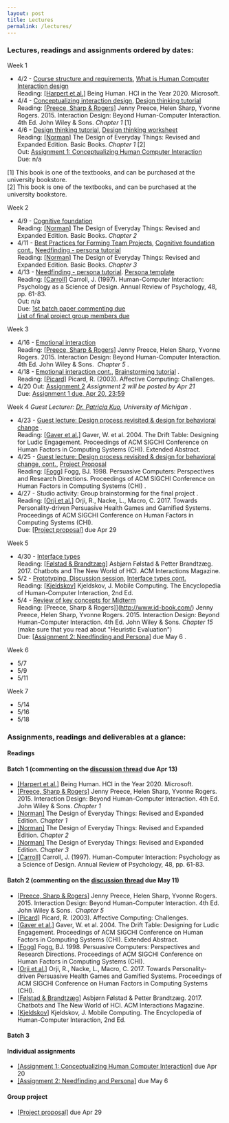 ```yaml
---
layout: post
title: Lectures
permalink: /lectures/
---
```


### Lectures, readings and assignments ordered by dates:
Week 1  
- 4/2 - [Course structure and requirements](https://www.dropbox.com/s/pay332s9uvy72gp/ECS189H_IntroHCI_week1_overview.pdf?dl=1), [What is Human Computer Interaction design](https://www.dropbox.com/s/e7oqpi1stguc9tb/ECS189H_IntroHCI_week1_what.pdf?dl=1)  
Reading:  [[Harpert et al.]](https://hxd.research.microsoft.com/work/being-human-human-computer-interaction-in-the-year-2020.php) Being Human. HCI in the Year 2020. Microsoft.
- 4/4 - [Conceptualizing interaction design](https://www.dropbox.com/s/vyca221s2rutj8y/IntroHCI_week1_conceptualizing_interactions.pdf?dl=1), [Design thinking tutorial](https://www.dropbox.com/s/wj28q4420lqa3go/Tutorial_DT_process.pdf?dl=1)  
Reading: [[Preece, Sharp & Rogers]](http://www.id-book.com/) Jenny Preece, Helen Sharp, Yvonne Rogers. 2015. Interaction Design: Beyond Human-Computer Interaction. 4th Ed. John Wiley & Sons.  *Chapter 1* [1]
- 4/6 - [Design thinking tutorial](https://www.dropbox.com/s/wj28q4420lqa3go/Tutorial_DT_process.pdf?dl=1), [Design thinking worksheet](https://dschool.stanford.edu/s/Participant-Worksheet.pdf)  
Reading: [[Norman]](https://www.basicbooks.com/titles/don-norman/the-design-of-everyday-things/9780465050659/) The Design of Everyday Things: Revised and Expanded Edition. Basic Books. *Chapter 1* [2]  
Out: [Assignment 1: Conceptualizing Human Computer Interaction](https://canvas.ucdavis.edu/courses/225630/assignments/180502)  
Due: n/a

[1] This book is one of the textbooks, and can be purchased at the university bookstore.  
[2] This book is one of the textbooks, and can be purchased at the university bookstore.

Week 2
- 4/9 - [Cognitive foundation](https://canvas.ucdavis.edu/files/3250608/download?download_frd=1)  
Reading: [[Norman]](https://www.basicbooks.com/titles/don-norman/the-design-of-everyday-things/9780465050659/) The Design of Everyday Things: Revised and Expanded Edition. Basic Books. *Chapter 2*  
- 4/11 - [Best Practices for Forming Team Projects](https://canvas.ucdavis.edu/files/3265634/download?download_frd=1), [Cognitive foundation cont.](https://canvas.ucdavis.edu/files/3250608/download?download_frd=1), [Needfinding - persona tutorial](https://canvas.ucdavis.edu/files/3266125/download?download_frd=1)  
Reading: [[Norman]](https://www.basicbooks.com/titles/don-norman/the-design-of-everyday-things/9780465050659/) The Design of Everyday Things: Revised and Expanded Edition. Basic Books. *Chapter 3* 
- 4/13 - [Needfinding - persona tutorial](https://canvas.ucdavis.edu/files/3266125/download?download_frd=1). [Persona template](https://asinthecity.com/2011/05/13/explaining-personas-used-in-ux-design-%E2%80%93-part-2/)  
Reading: [[Carroll]](https://canvas.ucdavis.edu/files/3250636/download?download_frd=1) Carroll, J. (1997). Human-Computer Interaction: Psychology as a Science of Design. Annual Review of Psychology, 48, pp. 61-83.  
Out: n/a  
Due: [1st batch paper commenting due](https://canvas.ucdavis.edu/courses/225630/discussion_topics/159793)  
[List of final project group members due]()

Week 3
- 4/16 - [Emotional interaction](https://canvas.ucdavis.edu/files/3304737/download?download_frd=1)  
Reading: [[Preece, Sharp & Rogers]](http://www.id-book.com/) Jenny Preece, Helen Sharp, Yvonne Rogers. 2015. Interaction Design: Beyond Human-Computer Interaction. 4th Ed. John Wiley & Sons.  *Chapter 5* . 
- 4/18 - [Emotional interaction cont.](https://canvas.ucdavis.edu/files/3304737/download?download_frd=1), [Brainstorming tutorial](https://canvas.ucdavis.edu/courses/225630/files?preview=3341670) .   
Reading: [[Picard]](https://affect.media.mit.edu/pdfs/03.picard.pdf) Picard, R. (2003). Affective Computing: Challenges.  
- 4/20
Out: [Assignment 2](https://canvas.ucdavis.edu/courses/225630/assignments/193960) *Assignment 2 will be posted by Apr 21*  
Due: [Assignment 1 due, Apr 20, 23:59](https://canvas.ucdavis.edu/courses/225630/assignments/180502)  

Week 4 *Guest Lecturer: [Dr. Patricia Kuo](http://tidal.northwestern.edu/people/pei-yi-kuo/), University of Michigan* . 
- 4/23 - [Guest lecture: Design process revisited & design for behavioral change](https://canvas.ucdavis.edu/courses/225630/files?preview=3414260) .  
Reading: [[Gaver et al.]](https://canvas.ucdavis.edu/courses/225630/files?preview=3353707) Gaver, W. et al. 2004. The Drift Table: Designing for Ludic Engagement. Proceedings of ACM SIGCHI Conference on Human Factors in Computing Systems (CHI). Extended Abstract.  
- 4/25 - [Guest lecture: Design process revisited & design for behavioral change, cont.](https://canvas.ucdavis.edu/courses/225630/files?preview=3414260), [Project Proposal](https://canvas.ucdavis.edu/courses/225630/files?preview=3392172)     
Reading: [[Fogg]](https://canvas.ucdavis.edu/courses/225630/files?preview=3353707) Fogg, BJ. 1998. Persuasive Computers: Perspectives and Research Directions. Proceedings of ACM SIGCHI Conference on Human Factors in Computing Systems (CHI) . 
- 4/27 - Studio activity: Group brainstorming for the final project .     
Reading: [[Orji et al.]](https://canvas.ucdavis.edu/courses/225630/files?preview=3353901) Orji, R., Nacke, L., Macro, C. 2017. Towards Personality-driven Persuasive Health  Games and Gamified Systems. Proceedings of ACM SIGCHI Conference on Human Factors in Computing Systems (CHI).     
Due: [[Project proposal]](https://canvas.ucdavis.edu/courses/225630/assignments/192508) due Apr 29  

Week 5
- 4/30 - [Interface types](https://canvas.ucdavis.edu/courses/225630/files?preview=3430296)   
Reading: [[Følstad & Brandtzæg]](http://interactions.acm.org/archive/view/july-august-2017/chatbots-and-the-new-world-of-hci) Asbjørn Følstad & Petter Brandtzæg. 2017. Chatbots and The New World of HCI. ACM Interactions Magazine.  
- 5/2 - [Prototyping, Discussion session](https://canvas.ucdavis.edu/courses/225630/files?preview=3451233), [Interface types cont.](https://canvas.ucdavis.edu/courses/225630/files?preview=3430296)                                     
Reading: [[Kjeldskov]](https://www.interaction-design.org/literature/book/the-encyclopedia-of-human-computer-interaction-2nd-ed/mobile-computing) Kjeldskov, J. Mobile Computing. The Encyclopedia of Human-Computer Interaction, 2nd Ed.
- 5/4 - [Review of key concepts for Midterm]()  
Reading: [Preece, Sharp & Rogers]](http://www.id-book.com/) Jenny Preece, Helen Sharp, Yvonne Rogers. 2015. Interaction Design: Beyond Human-Computer Interaction. 4th Ed. John Wiley & Sons.  *Chapter 15* (make sure that you read about "Heuristic Evaluation")   
Due: [[Assignment 2: Needfinding and Persona]](https://canvas.ucdavis.edu/courses/225630/assignments/193960) due May 6 .  

Week 6
- 5/7
- 5/9
- 5/11

Week 7
- 5/14
- 5/16
- 5/18


### Assignments, readings and deliverables at a glance:

#### Readings
#### Batch 1 (commenting on the [discussion thread](https://canvas.ucdavis.edu/courses/225630/discussion_topics/159793) due Apr 13)
- [[Harpert et al.]](https://hxd.research.microsoft.com/work/being-human-human-computer-interaction-in-the-year-2020.php) Being Human. HCI in the Year 2020. Microsoft.
- [[Preece, Sharp & Rogers]](http://www.id-book.com/) Jenny Preece, Helen Sharp, Yvonne Rogers. 2015. Interaction Design: Beyond Human-Computer Interaction. 4th Ed. John Wiley & Sons. *Chapter 1*
- [[Norman]](https://www.basicbooks.com/titles/don-norman/the-design-of-everyday-things/9780465050659/) The Design of Everyday Things: Revised and Expanded Edition. *Chapter 1*  
- [[Norman]](https://www.basicbooks.com/titles/don-norman/the-design-of-everyday-things/9780465050659/) The Design of Everyday Things: Revised and Expanded Edition. *Chapter 2*  
- [[Norman]](https://www.basicbooks.com/titles/don-norman/the-design-of-everyday-things/9780465050659/) The Design of Everyday Things: Revised and Expanded Edition. *Chapter 3* 
- [[Carroll]](https://canvas.ucdavis.edu/files/3250636/download?download_frd=1) Carroll, J. (1997). Human-Computer Interaction: Psychology as a Science of Design. Annual Review of Psychology, 48, pp. 61-83.

#### Batch 2 (commenting on the [discussion thread](https://canvas.ucdavis.edu/courses/225630/assignments/192507) due May 11)   
- [[Preece, Sharp & Rogers]](http://www.id-book.com/) Jenny Preece, Helen Sharp, Yvonne Rogers. 2015. Interaction Design: Beyond Human-Computer Interaction. 4th Ed. John Wiley & Sons.  *Chapter 5*  
- [[Picard]](https://affect.media.mit.edu/pdfs/03.picard.pdf) Picard, R. (2003). Affective Computing: Challenges.
- [[Gaver et al.]](https://canvas.ucdavis.edu/files/3353707/download?download_frd=1) Gaver, W. et al. 2004. The Drift Table: Designing for Ludic Engagement. Proceedings of ACM SIGCHI Conference on Human Factors in Computing Systems (CHI). Extended Abstract.  
- [[Fogg]](https://canvas.ucdavis.edu/courses/225630/files?preview=3353707) Fogg, BJ. 1998. Persuasive Computers: Perspectives and Research Directions. Proceedings of ACM SIGCHI Conference on Human Factors in Computing Systems (CHI).  
- [[Orji et al.]](https://canvas.ucdavis.edu/courses/225630/files?preview=3353901) Orji, R., Nacke, L., Macro, C. 2017. Towards Personality-driven Persuasive Health  Games and Gamified Systems. Proceedings of ACM SIGCHI Conference on Human Factors in Computing Systems (CHI).   
- [[Følstad & Brandtzæg]](http://interactions.acm.org/archive/view/july-august-2017/chatbots-and-the-new-world-of-hci) Asbjørn Følstad & Petter Brandtzæg. 2017. Chatbots and The New World of HCI. ACM Interactions Magazine.   
- [[Kjeldskov]](https://www.interaction-design.org/literature/book/the-encyclopedia-of-human-computer-interaction-2nd-ed/mobile-computing) Kjeldskov, J. Mobile Computing. The Encyclopedia of Human-Computer Interaction, 2nd Ed.   


#### Batch 3

#### Individual assignments
- [[Assignment 1: Conceptualizing Human Computer Interaction]](https://canvas.ucdavis.edu/courses/225630/assignments/180502) due Apr 20    
- [[Assignment 2: Needfinding and Persona]](https://canvas.ucdavis.edu/courses/225630/assignments/193960) due May 6   

#### Group project
- [[Project proposal]](https://canvas.ucdavis.edu/courses/225630/assignments/192508) due Apr 29  
